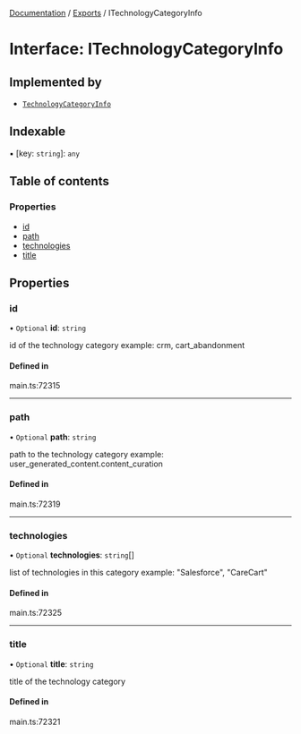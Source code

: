 [Documentation](../README.md) / [Exports](../modules.md) / ITechnologyCategoryInfo

# Interface: ITechnologyCategoryInfo

## Implemented by

- [`TechnologyCategoryInfo`](../classes/TechnologyCategoryInfo.md)

## Indexable

▪ [key: `string`]: `any`

## Table of contents

### Properties

- [id](ITechnologyCategoryInfo.md#id)
- [path](ITechnologyCategoryInfo.md#path)
- [technologies](ITechnologyCategoryInfo.md#technologies)
- [title](ITechnologyCategoryInfo.md#title)

## Properties

### id

• `Optional` **id**: `string`

id of the technology category
example:
crm, cart_abandonment

#### Defined in

main.ts:72315

___

### path

• `Optional` **path**: `string`

path to the technology category
example:
user_generated_content.content_curation

#### Defined in

main.ts:72319

___

### technologies

• `Optional` **technologies**: `string`[]

list of technologies in this category
example:
"Salesforce", "CareCart"

#### Defined in

main.ts:72325

___

### title

• `Optional` **title**: `string`

title of the technology category

#### Defined in

main.ts:72321
